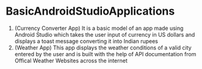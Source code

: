 # BasicAndroidStudioApplications
1) (Currency Converter App)
It is a basic model of an app made using Android Studio which takes the user input of currency in US dollars and displays a toast message converting it into Indian rupees 
2) (Weather App)
This app displays the weather conditions of a valid city entered by the user and is built with the help of API documentation from Offical Weather Websites across the internet 
